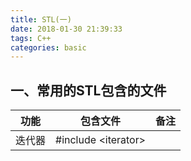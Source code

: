 ```yaml
---
title: STL(一)
date: 2018-01-30 21:39:33
tags: C++
categories: basic
---
```

## 一、常用的STL包含的文件
功能|包含文件|备注
--|--|--
迭代器|#include &lt;iterator&gt;|
